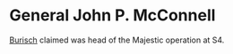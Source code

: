 #  General John P. McConnell

[Burisch](burisch_dan.md) claimed was head of the Majestic operation at S4.
